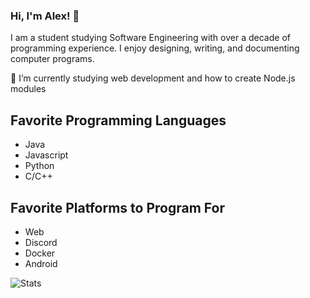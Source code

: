 ### Hi, I'm Alex! 👋
I am a student studying Software Engineering with over a decade of programming experience. I enjoy designing, writing, and documenting computer programs. 

🌱 I’m currently studying web development and how to create Node.js modules

## Favorite Programming Languages
- Java
- Javascript
- Python
- C/C++

## Favorite Platforms to Program For
- Web
- Discord
- Docker
- Android

![Stats](https://github-readme-stats.vercel.app/api?username=alexsmbaratti&show_icons=true&theme=dark)

<!--
**alexsmbaratti/alexsmbaratti** is a ✨ _special_ ✨ repository because its `README.md` (this file) appears on your GitHub profile.

Here are some ideas to get you started:

- 🔭 I’m currently working on ...
- 🌱 I’m currently learning ...
- 👯 I’m looking to collaborate on ...
- 🤔 I’m looking for help with ...
- 💬 Ask me about ...
- 📫 How to reach me: ...
- 😄 Pronouns: ...
- ⚡ Fun fact: ...
-->
